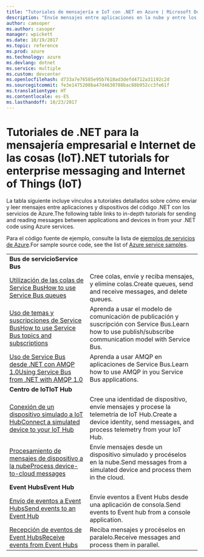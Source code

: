```yaml
---
title: "Tutoriales de mensajería e IoT con .NET en Azure | Microsoft Docs"
description: "Envíe mensajes entre aplicaciones en la nube y entre los dispositivos y la nube con .NET y los servicios de Azure."
author: camsoper
ms.author: casoper
manager: wpickett
ms.date: 10/19/2017
ms.topic: reference
ms.prod: azure
ms.technology: azure
ms.devlang: dotnet
ms.service: multiple
ms.custom: devcenter
ms.openlocfilehash: d733a7e76585e95b7618ad3defd4712a31192c2d
ms.sourcegitcommit: fe3e1475208ba47d4630788bac88b952cc3fe61f
ms.translationtype: HT
ms.contentlocale: es-ES
ms.lasthandoff: 10/23/2017
---
```

# <a name="net-tutorials-for-enterprise-messaging-and-internet-of-things-iot"></a><span data-ttu-id="85417-103">Tutoriales de .NET para la mensajería empresarial e Internet de las cosas (IoT)</span><span class="sxs-lookup"><span data-stu-id="85417-103">.NET tutorials for enterprise messaging and Internet of Things (IoT)</span></span>

<span data-ttu-id="85417-104">La tabla siguiente incluye vínculos a tutoriales detallados sobre cómo enviar y leer mensajes entre aplicaciones y dispositivos del código .NET con los servicios de Azure.</span><span class="sxs-lookup"><span data-stu-id="85417-104">The following table links to in-depth tutorials for sending and reading messages between applications and devices in from your .NET code using Azure services.</span></span>

<span data-ttu-id="85417-105">Para el código fuente de ejemplo, consulte la lista de [ejemplos de servicios de Azure](https://azure.microsoft.com/resources/samples/?platform=dotnet).</span><span class="sxs-lookup"><span data-stu-id="85417-105">For sample source code, see the list of [Azure service samples](https://azure.microsoft.com/resources/samples/?platform=dotnet).</span></span>


| | |
|---|---|
| <span data-ttu-id="85417-106">**Bus de servicio**</span><span class="sxs-lookup"><span data-stu-id="85417-106">**Service Bus**</span></span> | |
| <span data-ttu-id="85417-107">[Utilización de las colas de Service Bus][1]</span><span class="sxs-lookup"><span data-stu-id="85417-107">[How to use Service Bus queues][1]</span></span> | <span data-ttu-id="85417-108">Cree colas, envíe y reciba mensajes, y elimine colas.</span><span class="sxs-lookup"><span data-stu-id="85417-108">Create queues, send and receive messages, and delete queues.</span></span> | 
| <span data-ttu-id="85417-109">[Uso de temas y suscripciones de Service Bus][2]</span><span class="sxs-lookup"><span data-stu-id="85417-109">[How to use Service Bus topics and subscriptions][2]</span></span> | <span data-ttu-id="85417-110">Aprenda a usar el modelo de comunicación de publicación y suscripción con Service Bus.</span><span class="sxs-lookup"><span data-stu-id="85417-110">Learn how to use publish/subscribe communication model with Service Bus.</span></span>
| <span data-ttu-id="85417-111">[Uso de Service Bus desde .NET con AMQP 1.0][3]</span><span class="sxs-lookup"><span data-stu-id="85417-111">[Using Service Bus from .NET with AMQP 1.0][3]</span></span> | <span data-ttu-id="85417-112">Aprenda a usar AMQP en aplicaciones de Service Bus.</span><span class="sxs-lookup"><span data-stu-id="85417-112">Learn how to use AMQP in you Service Bus applications.</span></span>
|<span data-ttu-id="85417-113">**Centro de IoT**</span><span class="sxs-lookup"><span data-stu-id="85417-113">**IoT Hub**</span></span>|
| <span data-ttu-id="85417-114">[Conexión de un dispositivo simulado a IoT Hub][4]</span><span class="sxs-lookup"><span data-stu-id="85417-114">[Connect a simulated device to your IoT Hub][4]</span></span> | <span data-ttu-id="85417-115">Cree una identidad de dispositivo, envíe mensajes y procese la telemetría de IoT Hub.</span><span class="sxs-lookup"><span data-stu-id="85417-115">Create a device identity, send messages, and process telemetry from your IoT Hub.</span></span> |   
| <span data-ttu-id="85417-116">[Procesamiento de mensajes de dispositivo a la nube][5]</span><span class="sxs-lookup"><span data-stu-id="85417-116">[Process device-to-cloud messages][5]</span></span> | <span data-ttu-id="85417-117">Envíe mensajes desde un dispositivo simulado y procéselos en la nube.</span><span class="sxs-lookup"><span data-stu-id="85417-117">Send messages from a simulated device and process them in the cloud.</span></span> |
|<span data-ttu-id="85417-118">**Event Hubs**</span><span class="sxs-lookup"><span data-stu-id="85417-118">**Event Hub**</span></span>|
| <span data-ttu-id="85417-119">[Envío de eventos a Event Hubs][6]</span><span class="sxs-lookup"><span data-stu-id="85417-119">[Send events to an Event Hub][6]</span></span> | <span data-ttu-id="85417-120">Envíe eventos a Event Hubs desde una aplicación de consola.</span><span class="sxs-lookup"><span data-stu-id="85417-120">Send events to Event hub from a console application.</span></span>
| <span data-ttu-id="85417-121">[Recepción de eventos de Event Hubs][7]</span><span class="sxs-lookup"><span data-stu-id="85417-121">[Receive events from Event Hubs][7]</span></span> | <span data-ttu-id="85417-122">Reciba mensajes y procéselos en paralelo.</span><span class="sxs-lookup"><span data-stu-id="85417-122">Receive messages and process them in parallel.</span></span>


[1]: /azure/service-bus-messaging/service-bus-dotnet-get-started-with-queues
[2]: /azure/service-bus-messaging/service-bus-dotnet-how-to-use-topics-subscriptions
[3]: /azure/service-bus-messaging/service-bus-amqp-dotnet
[4]: /azure/iot-hub/iot-hub-csharp-csharp-getstarted
[5]: /azure/iot-hub/iot-hub-csharp-csharp-process-d2c
[6]: /azure/event-hubs/event-hubs-dotnet-standard-getstarted-send
[7]: /azure/event-hubs/event-hubs-dotnet-standard-getstarted-receive-eph


